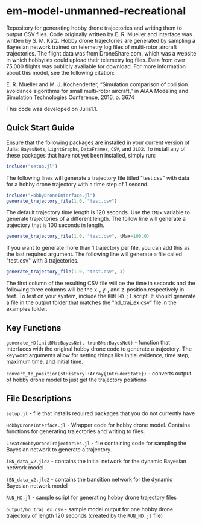 # em-model-unmanned-recreational

Repository for generating hobby drone trajectories and writing them to output CSV files. Code originally written by E. R. Mueller and interface was written by S. M. Katz. Hobby drone trajectories are generated by sampling a Bayesian network trained on telemetry log files of multi-rotor aircraft trajectories. The flight data was from DroneShare.com, which was a website in which hobbyists could upload their telemetry log files. Data from over 75,000 flights was publicly available for download. For more information about this model, see the following citation:

E. R. Mueller and M. J. Kochenderfer, “Simulation comparison of collision avoidance algorithms for small multi-rotor aircraft,” in AIAA Modeling and Simulation Technologies Conference, 2016, p. 3674

This code was developed on Julia1.1.

## Quick Start Guide
Ensure that the following packages are installed in your current version of Julia: `BayesNets`, `LightGraphs`, `DataFrames`, `CSV`, and `JLD2`. To install any of these packages that have not yet been installed, simply run:

```julia
include("setup.jl")
```

The following lines will generate a trajectory file titled "test.csv" with data for a hobby drone trajectory with a time step of 1 second. 

```julia
include("HobbyDroneInterface.jl")
generate_trajectory_file(1.0, "test.csv")
```

The default trajectory time length is 120 seconds. Use the `tMax` variable to generate trajectories of a different length. The follow line will generate a trajectory that is 100 seconds in length.

```julia
generate_trajectory_file(1.0, "test.csv", tMax=100.0)
```

If you want to generate more than 1 trajectory per file, you can add this as the last required argument. The following line will generate a file called "test.csv" with 3 trajectories.

```julia
generate_trajectory_file(1.0, "test.csv", 3)
```

The first column of the resulting CSV file will be the time in seconds and the following three columns will be the x-, y-, and z-position respectively in feet. To test on your system, include the `RUN_HD.jl` script. It should generate a file in the output folder that matches the "hd_traj_ex.csv" file in the examples folder.

## Key Functions
`generate_HD(initBN::BayesNet, tranBN::BayesNet)` - function that interfaces with the original hobby drone code to generate a trajectory. The keyword arguments allow for setting things like initial evidence, time step, maximum time, and initial time.

`convert_to_position(stHistory::Array{IntruderState})` - converts output of hobby drone model to just get the trajectory positions

## File Descriptions
`setup.jl` - file that installs required packages that you do not currently have

`HobbyDroneInterface.jl` - Wrapper code for hobby drone model. Contains functions for generating trajectories and writing to files.

`CreateHobbyDroneTrajectories.jl` - file containing code for sampling the Bayesian network to generate a trajectory.

`iBN_data_v2.jld2` - contains the initial network for the dynamic Bayesian network model

`tBN_data_v2.jld2` - contains the transition network for the dynamic Bayesian network model

`RUN_HD.jl` - sample script for generating hobby drone trajectory files

`output/hd_traj_ex.csv` - sample model output for one hobby drone trajectory of length 120 seconds (created by the `RUN_HD.jl` file)
